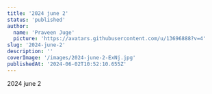 ```yaml
---
title: '2024 june 2'
status: 'published'
author:
  name: 'Praveen Juge'
  picture: 'https://avatars.githubusercontent.com/u/13696888?v=4'
slug: '2024-june-2'
description: ''
coverImage: '/images/2024-june-2-ExNj.jpg'
publishedAt: '2024-06-02T10:52:10.655Z'
---
```


2024 june 2